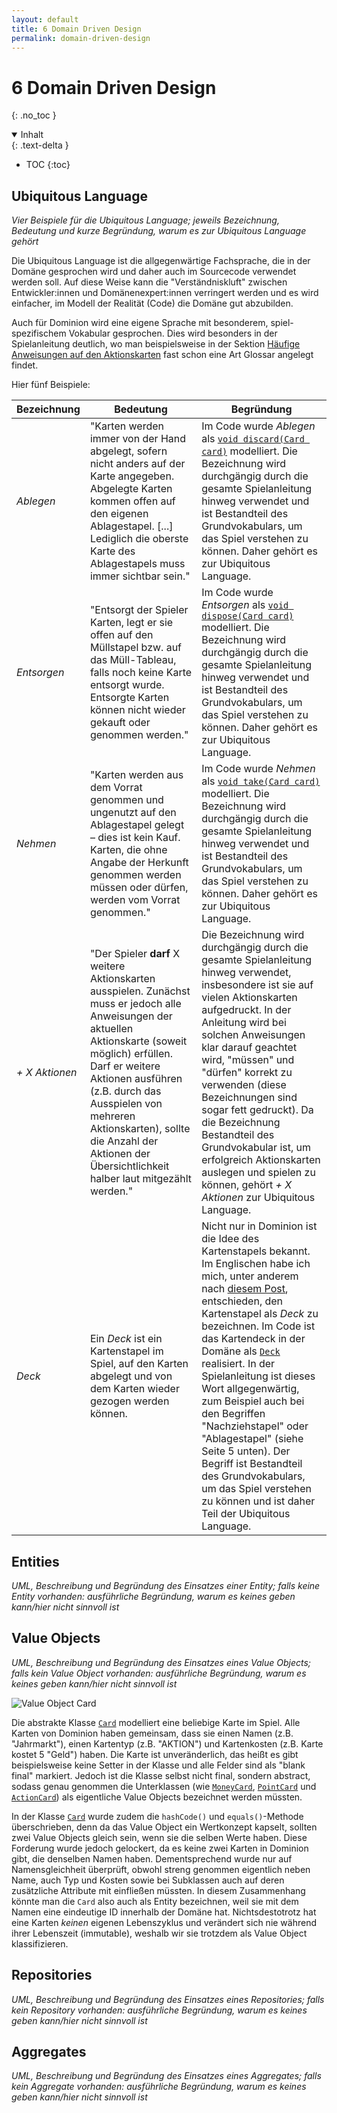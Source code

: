 ```yaml
---
layout: default
title: 6 Domain Driven Design
permalink: domain-driven-design
---
```


# 6 Domain Driven Design
{: .no_toc }

<details open markdown="block">
  <summary>
    Inhalt
  </summary>
  {: .text-delta }

- TOC
{:toc}

</details>


## Ubiquitous Language
*Vier Beispiele für die Ubiquitous Language; jeweils Bezeichnung, Bedeutung und kurze Begründung, warum es zur Ubiquitous Language gehört*

Die Ubiquitous Language ist die allgegenwärtige Fachsprache, die in der Domäne gesprochen wird und daher auch im Sourcecode verwendet werden soll. Auf diese Weise kann die "Verständniskluft" zwischen Entwickler:innen und Domänenexpert:innen verringert werden und es wird einfacher, im Modell der Realität (Code) die Domäne gut abzubilden.

Auch für Dominion wird eine eigene Sprache mit besonderem, spiel-spezifischem Vokabular gesprochen. Dies wird besonders in der Spielanleitung deutlich, wo man beispielsweise in der Sektion [Häufige Anweisungen auf den Aktionskarten](https://www.spielkarten.com/wp-content/uploads/2019/07/22501413_Dominion-2nd-Edition_SR1.pdf#page=6) fast schon eine Art Glossar angelegt findet.

Hier fünf Beispiele:

| Bezeichnung | Bedeutung | Begründung |
|-------------|-----------|------------|
| *Ablegen*   | "Karten werden immer von der Hand abgelegt, sofern nicht anders auf der Karte angegeben. Abgelegte Karten kommen offen auf den eigenen Ablagestapel. [...] Lediglich die oberste Karte des Ablagestapels muss immer sichtbar sein." | Im Code wurde *Ablegen* als [`void discard(Card card)`](https://github.com/Splines/dominion-cli/blob/main/2-dominion-application/src/main/java/me/splines/dominion/game/GamePlayer.java#L93-L97) modelliert. Die Bezeichnung wird durchgängig durch die gesamte Spielanleitung hinweg verwendet und ist Bestandteil des Grundvokabulars, um das Spiel verstehen zu können. Daher gehört es zur Ubiquitous Language. |
| *Entsorgen* | "Entsorgt der Spieler Karten, legt er sie offen auf den Müllstapel bzw. auf das Müll-Tableau, falls noch keine Karte entsorgt wurde. Entsorgte Karten können nicht wieder gekauft oder genommen werden." | Im Code wurde *Entsorgen* als [`void dispose(Card card)`](https://github.com/Splines/dominion-cli/blob/main/2-dominion-application/src/main/java/me/splines/dominion/game/GamePlayer.java#L99-L102) modelliert. Die Bezeichnung wird durchgängig durch die gesamte Spielanleitung hinweg verwendet und ist Bestandteil des Grundvokabulars, um das Spiel verstehen zu können. Daher gehört es zur Ubiquitous Language. |
| *Nehmen* | "Karten werden aus dem Vorrat genommen und ungenutzt auf den Ablagestapel gelegt – dies ist kein Kauf. Karten, die ohne Angabe der Herkunft genommen werden müssen oder dürfen, werden vom Vorrat genommen." | Im Code wurde *Nehmen* als [`void take(Card card)`](https://github.com/Splines/dominion-cli/blob/main/2-dominion-application/src/main/java/me/splines/dominion/game/GamePlayer.java#L110-L113) modelliert. Die Bezeichnung wird durchgängig durch die gesamte Spielanleitung hinweg verwendet und ist Bestandteil des Grundvokabulars, um das Spiel verstehen zu können. Daher gehört es zur Ubiquitous Language. |
| *+ X Aktionen* | "Der Spieler **darf** X weitere Aktionskarten ausspielen. Zunächst muss er jedoch alle Anweisungen der aktuellen Aktionskarte (soweit möglich) erfüllen. Darf er weitere Aktionen ausführen (z.B. durch das Ausspielen von mehreren Aktionskarten), sollte die Anzahl der Aktionen der Übersichtlichkeit halber laut mitgezählt werden." | Die Bezeichnung wird durchgängig durch die gesamte Spielanleitung hinweg verwendet, insbesondere ist sie  auf vielen Aktionskarten aufgedruckt. In der Anleitung wird bei solchen Anweisungen klar darauf geachtet wird, "müssen" und "dürfen" korrekt zu verwenden (diese Bezeichnungen sind sogar fett gedruckt). Da die Bezeichnung Bestandteil des Grundvokabular ist, um erfolgreich Aktionskarten auslegen und spielen zu können, gehört *+ X Aktionen* zur Ubiquitous Language. |
| *Deck* | Ein *Deck* ist ein Kartenstapel im Spiel, auf den Karten abgelegt und von dem Karten wieder gezogen werden können. | Nicht nur in Dominion ist die Idee des Kartenstapels bekannt. Im Englischen habe ich mich, unter anderem nach [diesem Post](https://boardgamegeek.com/thread/1237320/card-game-terminology-deck-stack-pile), entschieden, den Kartenstapel als *Deck* zu bezeichnen. Im Code ist das Kartendeck in der Domäne als [`Deck`](https://github.com/Splines/dominion-cli/blob/main/3-dominion-domain/src/main/java/me/splines/dominion/game/Deck.java) realisiert. In der Spielanleitung ist dieses Wort allgegenwärtig, zum Beispiel auch bei den Begriffen "Nachziehstapel" oder "Ablagestapel" (siehe Seite 5 unten). Der Begriff ist Bestandteil des Grundvokabulars, um das Spiel verstehen zu können und ist daher Teil der Ubiquitous Language. |


## Entities
*UML, Beschreibung und Begründung des Einsatzes einer Entity; falls keine Entity vorhanden: ausführliche Begründung, warum es keines geben kann/hier nicht sinnvoll ist*


## Value Objects
*UML, Beschreibung und Begründung des Einsatzes eines Value Objects; falls kein Value Object vorhanden: ausführliche Begründung, warum es keines geben kann/hier nicht sinnvoll ist*

![Value Object Card](http://www.plantuml.com/plantuml/proxy?cache=no&src=https://raw.githubusercontent.com/splines/dominion-cli/docs/uml/domain-driven-design/value-object.puml&fmt=svg)

Die abstrakte Klasse [`Card`](https://github.com/Splines/dominion-cli/blob/main/3-dominion-domain/src/main/java/me/splines/dominion/card/Card.java) modelliert eine beliebige Karte im Spiel. Alle Karten von Dominion haben gemeinsam, dass sie einen Namen (z.B. "Jahrmarkt"), einen Kartentyp (z.B. "AKTION") und Kartenkosten (z.B. Karte kostet 5 "Geld") haben. Die Karte ist unveränderlich, das heißt es gibt beispielsweise keine Setter in der Klasse und alle Felder sind als "blank final" markiert. Jedoch ist die Klasse selbst nicht final, sondern abstract, sodass genau genommen die Unterklassen (wie [`MoneyCard`](https://github.com/Splines/dominion-cli/blob/main/3-dominion-domain/src/main/java/me/splines/dominion/card/MoneyCard.java), [`PointCard`](https://github.com/Splines/dominion-cli/blob/main/3-dominion-domain/src/main/java/me/splines/dominion/card/PointCard.java) und [`ActionCard`](https://github.com/Splines/dominion-cli/blob/main/3-dominion-domain/src/main/java/me/splines/dominion/card/ActionCard.java)) als eigentliche Value Objects bezeichnet werden müssten.

In der Klasse [`Card`](https://github.com/Splines/dominion-cli/blob/main/3-dominion-domain/src/main/java/me/splines/dominion/card/Card.java#L37-L55) wurde zudem die `hashCode()` und `equals()`-Methode überschrieben, denn da das Value Object ein Wertkonzept kapselt, sollten zwei Value Objects gleich sein, wenn sie die selben Werte haben. Diese Forderung wurde jedoch gelockert, da es keine zwei Karten in Dominion gibt, die denselben Namen haben. Dementsprechend wurde nur auf Namensgleichheit überprüft, obwohl streng genommen eigentlich neben Name, auch Typ und Kosten sowie bei Subklassen auch auf deren zusätzliche Attribute mit einfließen müssten. In diesem Zusammenhang könnte man die `Card` also auch als Entity bezeichnen, weil sie mit dem Namen eine eindeutige ID innerhalb der Domäne hat. Nichtsdestotrotz hat eine Karten *keinen* eigenen Lebenszyklus und verändert sich nie während ihrer Lebenszeit (immutable), weshalb wir sie trotzdem als Value Object klassifizieren.

## Repositories
*UML, Beschreibung und Begründung des Einsatzes eines Repositories; falls kein Repository vorhanden: ausführliche Begründung, warum es keines geben kann/hier nicht sinnvoll ist*


## Aggregates
*UML, Beschreibung und Begründung des Einsatzes eines Aggregates; falls kein Aggregate vorhanden: ausführliche Begründung, warum es keines geben kann/hier nicht sinnvoll ist*
